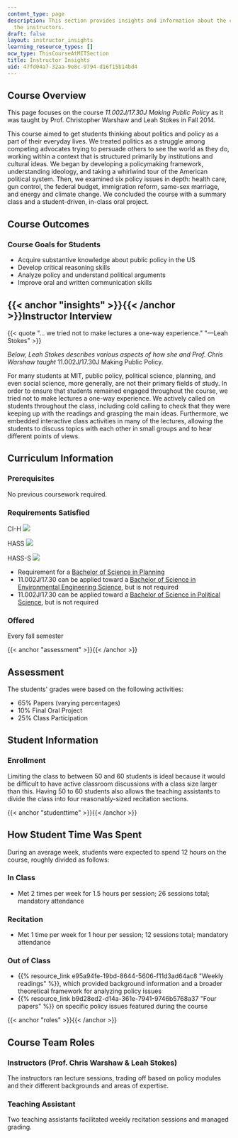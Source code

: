 ```yaml
---
content_type: page
description: This section provides insights and information about the course from
  the instructors.
draft: false
layout: instructor_insights
learning_resource_types: []
ocw_type: ThisCourseAtMITSection
title: Instructor Insights
uid: 47fd04a7-32aa-9e8c-9794-d16f15b14bd4
---
```

## Course Overview

This page focuses on the course _11.002J/17.30J Making Public Policy_ as it was taught by Prof. Christopher Warshaw and Leah Stokes in Fall 2014.

This course aimed to get students thinking about politics and policy as a part of their everyday lives. We treated politics as a struggle among competing advocates trying to persuade others to see the world as they do, working within a context that is structured primarily by institutions and cultural ideas. We began by developing a policymaking framework, understanding ideology, and taking a whirlwind tour of the American political system. Then, we examined six policy issues in depth: health care, gun control, the federal budget, immigration reform, same-sex marriage, and energy and climate change. We concluded the course with a summary class and a student-driven, in-class oral project.

## Course Outcomes

### Course Goals for Students

- Acquire substantive knowledge about public policy in the US
- Develop critical reasoning skills
- Analyze policy and understand political arguments
- Improve oral and written communication skills

## {{< anchor "insights" >}}{{< /anchor >}}Instructor Interview

{{< quote "… we tried not to make lectures a one-way experience." "—Leah Stokes" >}}

_Below, Leah Stokes describes various aspects of how she and Prof. Chris Warshaw taught_ 11.002J/17.30J Making Public Policy.

For many students at MIT, public policy, political science, planning, and even social science, more generally, are not their primary fields of study. In order to ensure that students remained engaged throughout the course, we tried not to make lectures a one-way experience. We actively called on students throughout the class, including cold calling to check that they were keeping up with the readings and grasping the main ideas. Furthermore, we embedded interactive class activities in many of the lectures, allowing the students to discuss topics with each other in small groups and to hear different points of views.

## Curriculum Information

### Prerequisites

No previous coursework required.

### Requirements Satisfied

CI-H ![](/images/educator/icon-question-cih.png)

HASS ![](/images/educator/icon-question-hass.png)

HASS-S ![](/images/educator/icon-question-hass-s.png)

- Requirement for a [Bachelor of Science in Planning](http://catalog.mit.edu/degree-charts/planning-course-11/)
- 11.002J/17.30 can be applied toward a [Bachelor of Science in Environmental Engineering Science](http://catalog.mit.edu/degree-charts/engineering-civil-environmental-engineering-course-1-eng/), but is not required
- 11.002J/17.30 can be applied toward a [Bachelor of Science in Political Science](http://catalog.mit.edu/degree-charts/political-science-course-17/), but is not required

### Offered

Every fall semester

{{< anchor "assessment" >}}{{< /anchor >}}

## Assessment

The students' grades were based on the following activities:

- 65% Papers (varying percentages)
- 10% Final Oral Project
- 25% Class Participation

## Student Information

### Enrollment

Limiting the class to between 50 and 60 students is ideal because it would be difficult to have active classroom discussions with a class size larger than this. Having 50 to 60 students also allows the teaching assistants to divide the class into four reasonably-sized recitation sections.

{{< anchor "studenttime" >}}{{< /anchor >}}

## How Student Time Was Spent

During an average week, students were expected to spend 12 hours on the course, roughly divided as follows:

### In Class

- Met 2 times per week for 1.5 hours per session; 26 sessions total; mandatory attendance

### Recitation

- Met 1 time per week for 1 hour per session; 12 sessions total; mandatory attendance

### Out of Class

- {{% resource_link e95a94fe-19bd-8644-5606-f11d3ad64ac8 "Weekly readings" %}}, which provided background information and a broader theoretical framework for analyzing policy issues
- {{% resource_link b9d28ed2-d14a-361e-7941-9746b5768a37 "Four papers" %}} on specific policy issues featured during the course

{{< anchor "roles" >}}{{< /anchor >}}

## Course Team Roles

### Instructors (Prof. Chris Warshaw & Leah Stokes)

The instructors ran lecture sessions, trading off based on policy modules and their different backgrounds and areas of expertise.

### Teaching Assistant

Two teaching assistants facilitated weekly recitation sessions and managed grading.